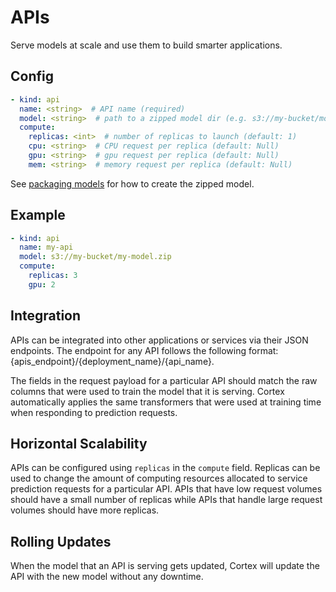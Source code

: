 # APIs

Serve models at scale and use them to build smarter applications.

## Config

```yaml
- kind: api
  name: <string>  # API name (required)
  model: <string>  # path to a zipped model dir (e.g. s3://my-bucket/model.zip)
  compute:
    replicas: <int>  # number of replicas to launch (default: 1)
    cpu: <string>  # CPU request per replica (default: Null)
    gpu: <string>  # gpu request per replica (default: Null)
    mem: <string>  # memory request per replica (default: Null)
```

See [packaging models](packaging-models.md) for how to create the zipped model.

## Example

```yaml
- kind: api
  name: my-api
  model: s3://my-bucket/my-model.zip
  compute:
    replicas: 3
    gpu: 2
```

## Integration

APIs can be integrated into other applications or services via their JSON endpoints. The endpoint for any API follows the following format: {apis_endpoint}/{deployment_name}/{api_name}.

The fields in the request payload for a particular API should match the raw columns that were used to train the model that it is serving. Cortex automatically applies the same transformers that were used at training time when responding to prediction requests.

## Horizontal Scalability

APIs can be configured using `replicas` in the `compute` field. Replicas can be used to change the amount of computing resources allocated to service prediction requests for a particular API. APIs that have low request volumes should have a small number of replicas while APIs that handle large request volumes should have more replicas.

## Rolling Updates

When the model that an API is serving gets updated, Cortex will update the API with the new model without any downtime.
